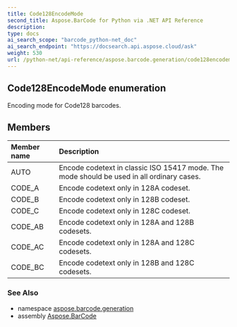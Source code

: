 ```yaml
---
title: Code128EncodeMode
second_title: Aspose.BarCode for Python via .NET API Reference
description: 
type: docs
ai_search_scope: "barcode_python-net_doc"
ai_search_endpoint: "https://docsearch.api.aspose.cloud/ask"
weight: 530
url: /python-net/api-reference/aspose.barcode.generation/code128encodemode/
---
```


## Code128EncodeMode enumeration

Encoding mode for Code128 barcodes.

## Members
| Member name | Description |
| :- | :- |
|AUTO|Encode codetext in classic ISO 15417 mode. The mode should be used in all ordinary cases.|
|CODE_A|Encode codetext only in 128A codeset.|
|CODE_B|Encode codetext only in 128B codeset.|
|CODE_C|Encode codetext only in 128C codeset.|
|CODE_AB|Encode codetext only in 128A and 128B codesets.|
|CODE_AC|Encode codetext only in 128A and 128C codesets.|
|CODE_BC|Encode codetext only in 128B and 128C codesets.|

### See Also

* namespace [aspose.barcode.generation](/barcode/python-net/api-reference/aspose.barcode.generation/)
* assembly [Aspose.BarCode](/barcode/python-net/api-reference/)

